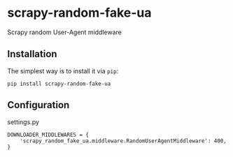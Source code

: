 # scrapy-random-fake-ua
Scrapy random User-Agent middleware

Installation
-------------

The simplest way is to install it via `pip`:

    pip install scrapy-random-fake-ua

Configuration
-------------

settings.py

    DOWNLOADER_MIDDLEWARES = {
        'scrapy_random_fake_ua.middleware.RandomUserAgentMiddleware': 400,
    }


